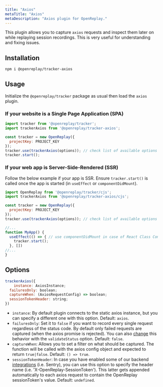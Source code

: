 ```yaml
---
title: "Axios"
metaTitle: "Axios"
metaDescription: "Axios plugin for OpenReplay."
---
```


This plugin allows you to capture `axios` requests and inspect them later on while replaying session recordings. This is very useful for understanding and fixing issues.

## Installation

```bash
npm i @openreplay/tracker-axios
```

## Usage

Initialize the `@openreplay/tracker` package as usual then load the `axios` plugin.

### If your website is a Single Page Application (SPA)

```js
import tracker from '@openreplay/tracker';
import trackerAxios from '@openreplay/tracker-axios';

const tracker = new OpenReplay({
  projectKey: PROJECT_KEY
});
tracker.use(trackerAxios(options)); // check list of available options below
tracker.start();
```

### If your web app is Server-Side-Rendered (SSR)

Follow the below example if your app is SSR. Ensure `tracker.start()` is called once the app is started (in `useEffect` or `componentDidMount`).

```js
import OpenReplay from '@openreplay/tracker/cjs';
import trackerAxios from '@openreplay/tracker-axios/cjs';

const tracker = new OpenReplay({
  projectKey: PROJECT_KEY
});
tracker.use(trackerAxios(options)); // check list of available options below

//...
function MyApp() {
  useEffect(() => { // use componentDidMount in case of React Class Component
    tracker.start();
  }, [])
//...
}
```

## Options

```js
trackerAxios({
	instance: AxiosInstance;
  failuresOnly: boolean;
  captureWhen: (AxiosRequestConfig) => boolean;
  sessionTokenHeader: string;
})
```

- `instance`: By default plugin connects to the static axios instance, but you can specify a different one with this option. Default: `axios`.
- `failuresOnly`: Set it to `false` if you want to record every single request regardless of the status code. By default only failed requests are captured (when the axios promise is rejected). You can also [change](https://github.com/axios/axios#request-config) this behavior with the `validateStatus` option. Default: `false`.
- `captureWhen`: Allows you to set a filter on what should be captured. The function will be called with the axios config object and expected to return `true|false`. Default: `() => true`.
- `sessionTokenHeader`: In case you have enabled some of our backend [integrations](/integrations) (i.e. Sentry), you can use this option to specify the header name (i.e. 'X-OpenReplay-SessionToken'). This latter gets appended automatically to each axios request to contain the OpenReplay sessionToken's value. Default: `undefined`.
